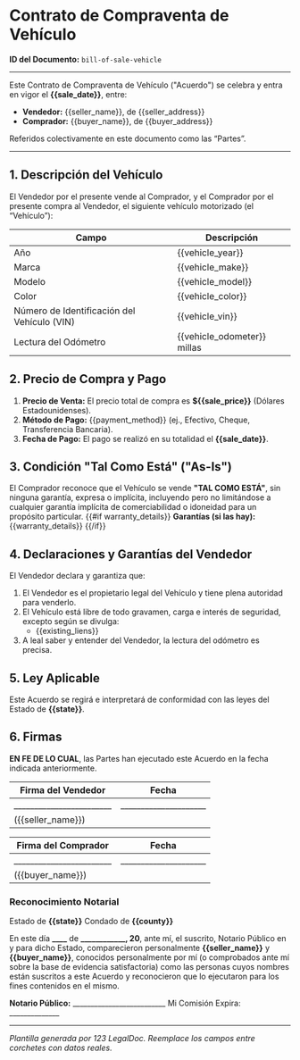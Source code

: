 # Contrato de Compraventa de Vehículo
**ID del Documento:** `bill-of-sale-vehicle`

---

Este Contrato de Compraventa de Vehículo ("Acuerdo") se celebra y entra en vigor el **{{sale_date}}**, entre:

- **Vendedor:** {{seller_name}}, de {{seller_address}}
- **Comprador:**  {{buyer_name}}, de {{buyer_address}}

Referidos colectivamente en este documento como las “Partes”.

---

## 1. Descripción del Vehículo

El Vendedor por el presente vende al Comprador, y el Comprador por el presente compra al Vendedor, el siguiente vehículo motorizado (el “Vehículo”):

| Campo                                      | Descripción                         |
|--------------------------------------------|-------------------------------------|
| Año                                        | {{vehicle_year}}                    |
| Marca                                      | {{vehicle_make}}                    |
| Modelo                                     | {{vehicle_model}}                   |
| Color                                      | {{vehicle_color}}                   |
| Número de Identificación del Vehículo (VIN) | {{vehicle_vin}}            |
| Lectura del Odómetro                       | {{vehicle_odometer}} millas         |

## 2. Precio de Compra y Pago

1. **Precio de Venta:** El precio total de compra es **${{sale_price}}** (Dólares Estadounidenses).
2. **Método de Pago:** {{payment_method}} (ej., Efectivo, Cheque, Transferencia Bancaria).
3. **Fecha de Pago:** El pago se realizó en su totalidad el **{{sale_date}}**.

## 3. Condición "Tal Como Está" ("As-Is")

El Comprador reconoce que el Vehículo se vende **"TAL COMO ESTÁ"**, sin ninguna garantía, expresa o implícita, incluyendo pero no limitándose a cualquier garantía implícita de comerciabilidad o idoneidad para un propósito particular.
{{#if warranty_details}}
**Garantías (si las hay):**
{{warranty_details}}
{{/if}}

## 4. Declaraciones y Garantías del Vendedor

El Vendedor declara y garantiza que:

1. El Vendedor es el propietario legal del Vehículo y tiene plena autoridad para venderlo.
2. El Vehículo está libre de todo gravamen, carga e interés de seguridad, excepto según se divulga:
   - {{existing_liens}}
3. A leal saber y entender del Vendedor, la lectura del odómetro es precisa.

## 5. Ley Aplicable

Este Acuerdo se regirá e interpretará de conformidad con las leyes del Estado de **{{state}}**.

## 6. Firmas

**EN FE DE LO CUAL**, las Partes han ejecutado este Acuerdo en la fecha indicada anteriormente.

| Firma del Vendedor      | Fecha                |
|-------------------------|----------------------|
| ________________________| _____________________|
| ({{seller_name}})       |                      |


| Firma del Comprador     | Fecha                |
|-------------------------|----------------------|
| ________________________| _____________________|
| ({{buyer_name}})        |                      |

### Reconocimiento Notarial

Estado de **{{state}}**
Condado de **{{county}}**

En este día **____** de **______________, 20__**, ante mí, el suscrito, Notario Público en y para dicho Estado, comparecieron personalmente **{{seller_name}}** y **{{buyer_name}}**, conocidos personalmente por mí (o comprobados ante mí sobre la base de evidencia satisfactoria) como las personas cuyos nombres están suscritos a este Acuerdo y reconocieron que lo ejecutaron para los fines contenidos en el mismo.

**Notario Público:**   __________________________
Mi Comisión Expira: ______________

---

*Plantilla generada por 123 LegalDoc. Reemplace los campos entre corchetes con datos reales.*
